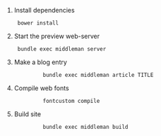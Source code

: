 1. Install dependencies

        bower install

2. Start the preview web-server

        bundle exec middleman server

3. Make a blog entry

				bundle exec middleman article TITLE

4. Compile web fonts

				fontcustom compile

5. Build site

				bundle exec middleman build

